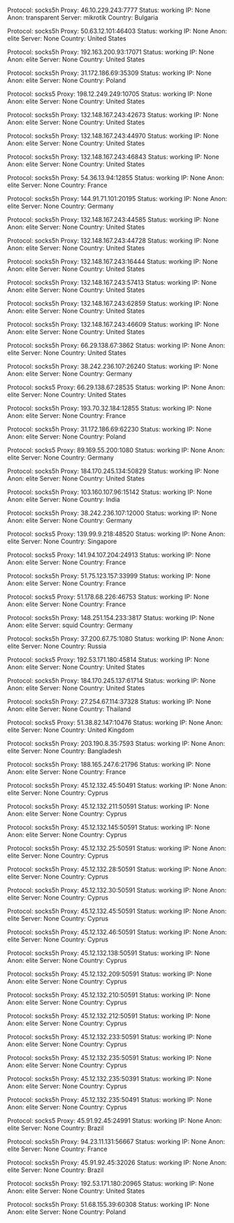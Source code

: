 Protocol: socks5h
Proxy: 46.10.229.243:7777
Status: working
IP: None
Anon: transparent
Server: mikrotik
Country: Bulgaria

Protocol: socks5h
Proxy: 50.63.12.101:46403
Status: working
IP: None
Anon: elite
Server: None
Country: United States

Protocol: socks5h
Proxy: 192.163.200.93:17071
Status: working
IP: None
Anon: elite
Server: None
Country: United States

Protocol: socks5h
Proxy: 31.172.186.69:35309
Status: working
IP: None
Anon: elite
Server: None
Country: Poland

Protocol: socks5
Proxy: 198.12.249.249:10705
Status: working
IP: None
Anon: elite
Server: None
Country: United States

Protocol: socks5h
Proxy: 132.148.167.243:42673
Status: working
IP: None
Anon: elite
Server: None
Country: United States

Protocol: socks5h
Proxy: 132.148.167.243:44970
Status: working
IP: None
Anon: elite
Server: None
Country: United States

Protocol: socks5h
Proxy: 132.148.167.243:46843
Status: working
IP: None
Anon: elite
Server: None
Country: United States

Protocol: socks5h
Proxy: 54.36.13.94:12855
Status: working
IP: None
Anon: elite
Server: None
Country: France

Protocol: socks5h
Proxy: 144.91.71.101:20195
Status: working
IP: None
Anon: elite
Server: None
Country: Germany

Protocol: socks5h
Proxy: 132.148.167.243:44585
Status: working
IP: None
Anon: elite
Server: None
Country: United States

Protocol: socks5h
Proxy: 132.148.167.243:44728
Status: working
IP: None
Anon: elite
Server: None
Country: United States

Protocol: socks5h
Proxy: 132.148.167.243:16444
Status: working
IP: None
Anon: elite
Server: None
Country: United States

Protocol: socks5h
Proxy: 132.148.167.243:57413
Status: working
IP: None
Anon: elite
Server: None
Country: United States

Protocol: socks5h
Proxy: 132.148.167.243:62859
Status: working
IP: None
Anon: elite
Server: None
Country: United States

Protocol: socks5h
Proxy: 132.148.167.243:46609
Status: working
IP: None
Anon: elite
Server: None
Country: United States

Protocol: socks5h
Proxy: 66.29.138.67:3862
Status: working
IP: None
Anon: elite
Server: None
Country: United States

Protocol: socks5h
Proxy: 38.242.236.107:26240
Status: working
IP: None
Anon: elite
Server: None
Country: Germany

Protocol: socks5
Proxy: 66.29.138.67:28535
Status: working
IP: None
Anon: elite
Server: None
Country: United States

Protocol: socks5h
Proxy: 193.70.32.184:12855
Status: working
IP: None
Anon: elite
Server: None
Country: France

Protocol: socks5h
Proxy: 31.172.186.69:62230
Status: working
IP: None
Anon: elite
Server: None
Country: Poland

Protocol: socks5
Proxy: 89.169.55.200:1080
Status: working
IP: None
Anon: elite
Server: None
Country: Germany

Protocol: socks5h
Proxy: 184.170.245.134:50829
Status: working
IP: None
Anon: elite
Server: None
Country: United States

Protocol: socks5h
Proxy: 103.160.107.96:15142
Status: working
IP: None
Anon: elite
Server: None
Country: India

Protocol: socks5h
Proxy: 38.242.236.107:12000
Status: working
IP: None
Anon: elite
Server: None
Country: Germany

Protocol: socks5
Proxy: 139.99.9.218:48520
Status: working
IP: None
Anon: elite
Server: None
Country: Singapore

Protocol: socks5
Proxy: 141.94.107.204:24913
Status: working
IP: None
Anon: elite
Server: None
Country: France

Protocol: socks5h
Proxy: 51.75.123.157:33999
Status: working
IP: None
Anon: elite
Server: None
Country: France

Protocol: socks5
Proxy: 51.178.68.226:46753
Status: working
IP: None
Anon: elite
Server: None
Country: France

Protocol: socks5h
Proxy: 148.251.154.233:3817
Status: working
IP: None
Anon: elite
Server: squid
Country: Germany

Protocol: socks5h
Proxy: 37.200.67.75:1080
Status: working
IP: None
Anon: elite
Server: None
Country: Russia

Protocol: socks5
Proxy: 192.53.171.180:45814
Status: working
IP: None
Anon: elite
Server: None
Country: United States

Protocol: socks5h
Proxy: 184.170.245.137:61714
Status: working
IP: None
Anon: elite
Server: None
Country: United States

Protocol: socks5h
Proxy: 27.254.67.114:37328
Status: working
IP: None
Anon: elite
Server: None
Country: Thailand

Protocol: socks5
Proxy: 51.38.82.147:10476
Status: working
IP: None
Anon: elite
Server: None
Country: United Kingdom

Protocol: socks5h
Proxy: 203.190.8.35:7593
Status: working
IP: None
Anon: elite
Server: None
Country: Bangladesh

Protocol: socks5h
Proxy: 188.165.247.6:21796
Status: working
IP: None
Anon: elite
Server: None
Country: France

Protocol: socks5h
Proxy: 45.12.132.45:50491
Status: working
IP: None
Anon: elite
Server: None
Country: Cyprus

Protocol: socks5h
Proxy: 45.12.132.211:50591
Status: working
IP: None
Anon: elite
Server: None
Country: Cyprus

Protocol: socks5h
Proxy: 45.12.132.145:50591
Status: working
IP: None
Anon: elite
Server: None
Country: Cyprus

Protocol: socks5h
Proxy: 45.12.132.25:50591
Status: working
IP: None
Anon: elite
Server: None
Country: Cyprus

Protocol: socks5h
Proxy: 45.12.132.28:50591
Status: working
IP: None
Anon: elite
Server: None
Country: Cyprus

Protocol: socks5h
Proxy: 45.12.132.30:50591
Status: working
IP: None
Anon: elite
Server: None
Country: Cyprus

Protocol: socks5h
Proxy: 45.12.132.45:50591
Status: working
IP: None
Anon: elite
Server: None
Country: Cyprus

Protocol: socks5h
Proxy: 45.12.132.46:50591
Status: working
IP: None
Anon: elite
Server: None
Country: Cyprus

Protocol: socks5h
Proxy: 45.12.132.138:50591
Status: working
IP: None
Anon: elite
Server: None
Country: Cyprus

Protocol: socks5h
Proxy: 45.12.132.209:50591
Status: working
IP: None
Anon: elite
Server: None
Country: Cyprus

Protocol: socks5h
Proxy: 45.12.132.210:50591
Status: working
IP: None
Anon: elite
Server: None
Country: Cyprus

Protocol: socks5h
Proxy: 45.12.132.212:50591
Status: working
IP: None
Anon: elite
Server: None
Country: Cyprus

Protocol: socks5h
Proxy: 45.12.132.233:50591
Status: working
IP: None
Anon: elite
Server: None
Country: Cyprus

Protocol: socks5h
Proxy: 45.12.132.235:50591
Status: working
IP: None
Anon: elite
Server: None
Country: Cyprus

Protocol: socks5h
Proxy: 45.12.132.235:50391
Status: working
IP: None
Anon: elite
Server: None
Country: Cyprus

Protocol: socks5h
Proxy: 45.12.132.235:50491
Status: working
IP: None
Anon: elite
Server: None
Country: Cyprus

Protocol: socks5
Proxy: 45.91.92.45:24991
Status: working
IP: None
Anon: elite
Server: None
Country: Brazil

Protocol: socks5h
Proxy: 94.23.11.131:56667
Status: working
IP: None
Anon: elite
Server: None
Country: France

Protocol: socks5h
Proxy: 45.91.92.45:32026
Status: working
IP: None
Anon: elite
Server: None
Country: Brazil

Protocol: socks5h
Proxy: 192.53.171.180:20965
Status: working
IP: None
Anon: elite
Server: None
Country: United States

Protocol: socks5h
Proxy: 51.68.155.39:60308
Status: working
IP: None
Anon: elite
Server: None
Country: Poland

